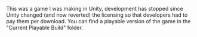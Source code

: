 This was a game I was making in Unity, development has stopped since Unity changed (and now reverted) the licensing so that developers had to pay them per download.
You can find a playable version of the game in the "Current Playable Build" folder.
